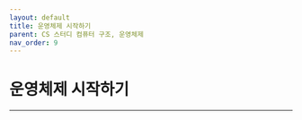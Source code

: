 ```yaml
---
layout: default
title: 운영체제 시작하기
parent: CS 스터디 컴퓨터 구조, 운영체제
nav_order: 9
---
```


# 운영체제 시작하기

---
